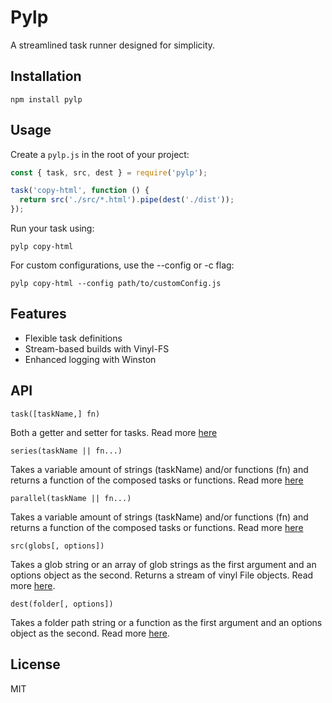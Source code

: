 # Pylp

A streamlined task runner designed for simplicity.

## Installation

```
npm install pylp
```

## Usage

Create a `pylp.js` in the root of your project:

```javascript
const { task, src, dest } = require('pylp');

task('copy-html', function () {
  return src('./src/*.html').pipe(dest('./dist'));
});
```
Run your task using:
```
pylp copy-html
```

For custom configurations, use the --config or -c flag:
```
pylp copy-html --config path/to/customConfig.js
```

## Features

- Flexible task definitions
- Stream-based builds with Vinyl-FS
- Enhanced logging with Winston

## API

`task([taskName,] fn)`

Both a getter and setter for tasks. Read more [here](https://github.com/gulpjs/undertaker#tasktaskname-fn)

`series(taskName || fn...)`

Takes a variable amount of strings (taskName) and/or functions (fn) and returns a function of the composed tasks or functions. Read more [here](https://github.com/gulpjs/undertaker#seriestaskname--fn)

`parallel(taskName || fn...)`

Takes a variable amount of strings (taskName) and/or functions (fn) and returns a function of the composed tasks or functions. Read more [here](https://github.com/gulpjs/undertaker#paralleltaskname--fn)

`src(globs[, options])`

Takes a glob string or an array of glob strings as the first argument and an options object as the second. Returns a stream of vinyl File objects. Read more [here](https://github.com/gulpjs/vinyl-fs#srcglobs-options).

`dest(folder[, options])`

Takes a folder path string or a function as the first argument and an options object as the second. Read more [here](https://github.com/gulpjs/vinyl-fs).

## License
MIT